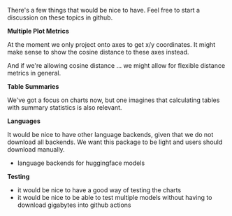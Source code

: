 There's a few things that would be nice to have. Feel free to start
a discussion on these topics in github.

**Multiple Plot Metrics**

At the moment we only project onto axes to get x/y coordinates.
It might make sense to show the cosine distance to these
axes instead.

And if we're allowing cosine distance ... we might allow for
flexible distance metrics in general.

**Table Summaries**

We've got a focus on charts now, but one imagines that calculating
tables with summary statistics is also relevant.

**Languages**

It would be nice to have other language backends, given that we do not
download all backends. We want this package to be light and users should
download manually.

- language backends for huggingface models

**Testing**

- it would be nice to have a good way of testing the charts
- it would be nice to be able to test multiple models without
having to download gigabytes into github actions


